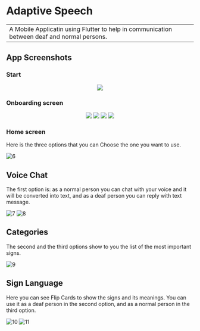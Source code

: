 # Adaptive Speech
<table>
<tr>
<td>
  A Mobile Applicatin using Flutter to help in communication between deaf and normal persons.
</td>
</tr>
</table>


## App Screenshots

### Start
<p align="center">
  <img src="https://user-images.githubusercontent.com/61423797/136614482-149d1c5b-40e6-4c99-a3d8-1ef43b2ddea7.png" />
</p>

### Onboarding screen
<p align="center">
  <img src="https://user-images.githubusercontent.com/61423797/136614618-95c62b65-f0dd-4f0a-a091-518040774071.png" />
  <img src="https://user-images.githubusercontent.com/61423797/136614626-6aeaacc5-349d-47f7-866b-1c7c718b209e.png" /> 
  <img src="https://user-images.githubusercontent.com/61423797/136614646-32fa5e2d-b379-4343-821a-340c41720016.png" />
  <img src="https://user-images.githubusercontent.com/61423797/136614656-3cd0b346-708f-4f78-b22f-2fca63908509.png" />
</p>

### Home screen
Here is the three options that you can Choose the one you want to use.

![6](https://user-images.githubusercontent.com/61423797/136614706-d67d7939-2d1b-4947-8319-09abb405d270.png)

## Voice Chat
The first option is: as a normal person you can chat with your voice and it will be converted into text, and as a deaf person you can reply with text message.

![7](https://user-images.githubusercontent.com/61423797/136614721-42d89404-69aa-46db-8c6c-f45a082e02cc.png)
![8](https://user-images.githubusercontent.com/61423797/136614733-1b663bab-45d5-488b-8710-a6a34b43ba56.png)

## Categories
The second and the third options show to you the list of the most important signs.

![9](https://user-images.githubusercontent.com/61423797/136614751-847063ec-e95e-461e-b909-4c6b56ea6fdb.png)

## Sign Language
Here you can see Flip Cards to show the signs and its meanings. You can use it as a deaf person in the second option, and as a normal person in the third option.

![10](https://user-images.githubusercontent.com/61423797/136614769-be83945b-5e49-4329-aa9d-75ccb0b6f880.png)
![11](https://user-images.githubusercontent.com/61423797/136614776-621c5d75-2e77-41b5-90c0-28d7da4f3550.png)

